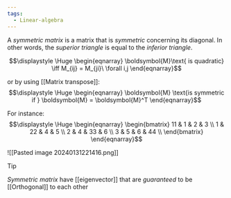 ```yaml
---
tags:
  - Linear-algebra
---
```

A *symmetric matrix* is a matrix that is *symmetric* concerning its diagonal. In other words, the *superior triangle* is equal to the *inferior triangle*.

$$\displaystyle \Huge \begin{eqnarray} 
\boldsymbol{M}\text{ is quadratic} \iff M_{ij} = M_{ji}\ \forall i,j
\end{eqnarray}$$

or by using [[Matrix transpose]]:
$$\displaystyle \Huge \begin{eqnarray} 
\boldsymbol{M} \text{is symmetric if } \boldsymbol{M} = \boldsymbol{M}^T
\end{eqnarray}$$

For instance:
$$\displaystyle \Huge \begin{eqnarray} 
\begin{bmatrix} 
11 & 1 & 2 & 3 \\
1 & 22 & 4 & 5 \\
2 & 4 & 33 & 6 \\
3 & 5 & 6 & 44 \\
\end{bmatrix}
\end{eqnarray}$$

![[Pasted image 20240131221416.png]]

>[!tip]
> *Symmetric matrix* have [[eigenvector]] that are *guaranteed* to be [[Orthogonal]] to each other
